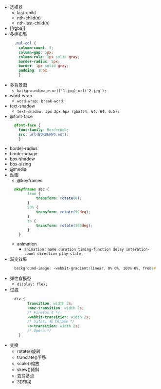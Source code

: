 - 选择器
	- last-child
	- nth-child(n)
	- nth-last-child(n)
- [[rgba]]
- 多栏布局
	```css
	  .mul-col {
		column-count: 3;
		column-gap: 5px;
		column-rule: 1px solid gray;
		border-radius: 5px;
		border: 1px solid gray;
		padding: 10px;
		}
	```
- 多背景图
	- `backgroundimage:url('1.jpg),url('2.jpg');`
- word-wrap
	- `word-wrap: break-word;`
- text-shadow
	- `text-shadow: 5px 2px 6px rgba(64, 64, 64, 0.5);`
- @font-face
	```CSS 
	  @font-face {
		font-family: BorderWeb;
		src: url(BORDERW0.eot);
		}
	```
- border-radius
- border-image
- box-shadow
- box-sizing
- @media
- 动画
	- @keyframes
	```CSS
	  @keyframes abc {
			from {
				transform: rotate(0);
			}
			50% {
				transform: rotate(90deg);
			}
			to {
				transform: rotate(360deg);
			}
		}
	```
	- animation
		- `animation：name duration timing-function delay interation-count direction play-state;`
- 渐变效果
	```CSS
	  background-image: -webkit-gradient(linear, 0% 0%, 100% 0%, from(#2a8bbe), to(#fe280e));
	```
- 弹性盒模型
	- `display: flex;`
- 过渡
	```CSS
	  div {
			transition: width 2s;
			-moz-transition: width 2s;
			/* Firefox 4 */
			-webkit-transition: width 2s;
			/* Safari 和 Chrome */
			-o-transition: width 2s;
			/* Opera */
		}
	```
- 变换
	- rotate()旋转
	- translate()平移
	- scale()缩放
	- skew()倾斜
	- 变换基点
	- 3D转换